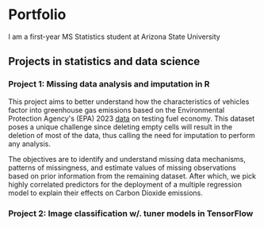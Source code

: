 # Portfolio

I am a first-year MS Statistics student at Arizona State University

## Projects in statistics and data science

### Project 1: Missing data analysis and imputation in R
This project aims to better understand how the characteristics of vehicles factor into greenhouse gas emissions based on the Environmental Protection Agency's (EPA) 2023 [data](https://www.epa.gov/compliance-and-fuel-economy-data/data-cars-used-testing-fuel-economy) on testing fuel economy. This dataset poses a unique challenge since deleting empty cells will result in the deletion of most of the data, thus calling the need for imputation to perform any analysis.

The objectives are to identify and understand missing data mechanisms, patterns of missingness, and estimate values of missing observations based on prior information from the remaining dataset. After which, we pick highly correlated predictors for the deployment of a multiple regression model to explain their effects on Carbon Dioxide emissions. 

### Project 2: Image classification w/. tuner models in TensorFlow


